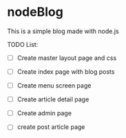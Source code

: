 # nodeBlog
This is a simple blog made with node.js

TODO List:
-[ ] Create master layout page and css
-[ ] Create index page with blog posts
-[ ] Create menu screen page
-[ ] Create article detail page
-[ ] Create admin page
-[ ] create post article page

